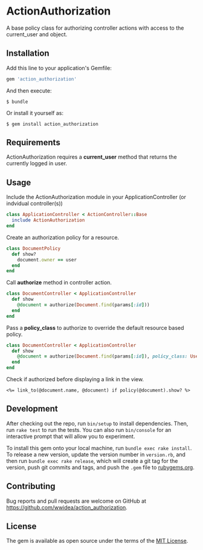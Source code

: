 # ActionAuthorization

A base policy class for authorizing controller actions with access to the current_user and object.

## Installation

Add this line to your application's Gemfile:

```ruby
gem 'action_authorization'
```

And then execute:

    $ bundle

Or install it yourself as:

    $ gem install action_authorization

## Requirements

ActionAuthorization requires a **current_user** method that returns the currently logged in user.

## Usage

Include the ActionAuthorization module in your ApplicationController (or indvidual controller(s))

```ruby
class ApplicationController < ActionController::Base
  include ActionAuthorization
end
```

Create an authorization policy for a resource.

``` ruby
class DocumentPolicy
  def show?
    document.owner == user
  end
end
```

Call **authorize** method in controller action.

```ruby
class DocumentController < ApplicationController
  def show
    @document = authorize(Document.find(params[:id]))
  end
end
```

Pass a **policy_class** to authorize to override the default resource based policy.
```ruby
class DocumentController < ApplicationController
  def show
    @document = authorize(Document.find(params[:id]), policy_class: UserOwnerPolicy)
  end
end
```

Check if authorized before displaying a link in the view.

```erb
<%= link_to(@document.name, @document) if policy(@document).show? %>
```


## Development

After checking out the repo, run `bin/setup` to install dependencies. Then, run `rake test` to run the tests. You can also run `bin/console` for an interactive prompt that will allow you to experiment.

To install this gem onto your local machine, run `bundle exec rake install`. To release a new version, update the version number in `version.rb`, and then run `bundle exec rake release`, which will create a git tag for the version, push git commits and tags, and push the `.gem` file to [rubygems.org](https://rubygems.org).

## Contributing

Bug reports and pull requests are welcome on GitHub at https://github.com/wwidea/action_authorization.


## License

The gem is available as open source under the terms of the [MIT License](http://opensource.org/licenses/MIT).
